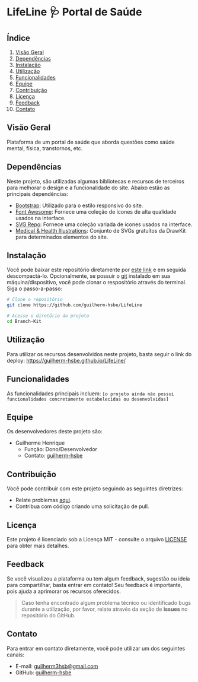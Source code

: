 # LifeLine :stethoscope: Portal de Saúde

## Índice
1. [Visão Geral](#visão-geral)
1. [Dependências](#dependências)
1. [Instalação](#instalação)
1. [Utilização](#utilização)
1. [Funcionalidades](#funcionalidades)
1. [Equipe](#equipe)
1. [Contribuição](#contribuição)
1. [Licença](#licença)
1. [Feedback](#feedback)
1. [Contato](#contato)


## Visão Geral
Plataforma de um portal de saúde que aborda questões como saúde mental, física, transtornos, etc.

## Dependências
Neste projeto, são utilizadas algumas bibliotecas e recursos de terceiros para melhorar o design e a funcionalidade do site. Abaixo estão as principais dependências:
- [Bootstrap](https://getbootstrap.com/): Utilizado para o estilo responsivo do site.
- [Font Awesome](https://fontawesome.com/): Fornece uma coleção de ícones de alta qualidade usados na interface.
- [SVG Repo](https://www.svgrepo.com/): Fornece uma coleção variada de ícones usados na interface.
- [Medical & Health Illustrations](https://www.drawkit.com/illustrations/medical-health-illustrations): Conjunto de SVGs gratuítos da DrawKit para determinados elementos do site.


## Instalação
Você pode baixar este repositório diretamente por [este link](https://github.com/guilherm-hsbe/LifeLine/archive/refs/heads/main.zip) e em seguida descompactá-lo. Opcionalmente, se possuir o [git](https://git-scm.com/downloads) instalado em sua máquina/dispositivo, você pode clonar o respositório através do terminal. Siga o passo-a-passo:

```bash
# Clone o repositório
git clone https://github.com/guilherm-hsbe/LifeLine

# Acesse o diretório do projeto
cd Branch-Kit
```

## Utilização
Para utilizar os recursos desenvolvidos neste projeto, basta seguir o link do deploy: https://guilherm-hsbe.github.io/LifeLine/

## Funcionalidades
As funcionalidades principais incluem: `[o projeto ainda não possui funcionalidades concretamente estabelecidas ou desenvolvidas]`

<!--
- Funcionalidade A: breve descrição.
- Funcionalidade B: breve descrição.
- Funcionalidade C: breve descrição.
-->

## Equipe
Os desenvolvedores deste projeto são:

- Guilherme Henrique
  - Função: Dono/Desenvolvedor
  - Contato: [guilherm-hsbe](https://github.com/guilherm-hsbe)

## Contribuição
Você pode contribuir com este projeto seguindo as seguintes diretrizes:

- Relate problemas [aqui](https://github.com/guilherm-hsbe/LifeLine/issues).
- Contribua com código criando uma solicitação de pull.
<!--
- Siga as diretrizes de estilo de código especificadas no arquivo `CONTRIBUTING.md`.
-->

## Licença
Este projeto é licenciado sob a Licença MIT - consulte o arquivo [LICENSE](https://github.com/guilherm-hsbe/LifeLine/blob/main/LICENSE) para obter mais detalhes.

<!--
> Você é incentivado a colaborar e contribuir para o desenvolvimento deste projeto[...] <br>
`Não é permitido [...]`
-->

## Feedback
Se você visualizou a plataforma ou tem algum feedback, sugestão ou ideia para compartilhar, basta entrar em contato! Seu feedback é importante, pois ajuda a aprimorar os recursos oferecidos.

> Caso tenha encontrado algum problema técnico ou identificado bugs durante a utilização, por favor, relate através da seção de **issues** no repositório do GitHub.

## Contato
Para entrar em contato diretamente, você pode utilizar um dos seguintes canais:

- E-mail: [guilherm3hsb@gmail.com](mailto:guilherm3hsb@gmail.com)
- GitHub: [guilherm-hsbe](https://github.com/guilherm-hsbe)
